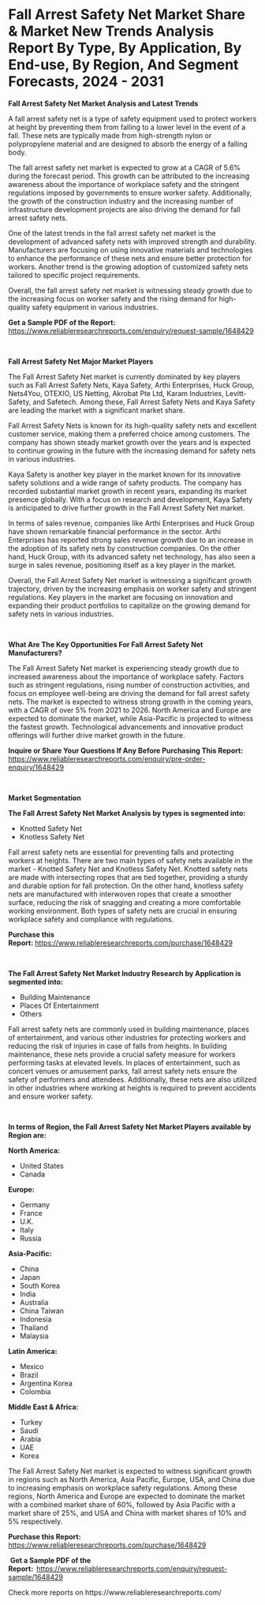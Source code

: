 <p><h1>Fall Arrest Safety Net Market Share & Market New Trends Analysis Report By Type, By Application, By End-use, By Region, And Segment Forecasts, 2024 - 2031</h1></p><p><strong>Fall Arrest Safety Net Market Analysis and Latest Trends</strong></p>
<p><p>A fall arrest safety net is a type of safety equipment used to protect workers at height by preventing them from falling to a lower level in the event of a fall. These nets are typically made from high-strength nylon or polypropylene material and are designed to absorb the energy of a falling body.</p><p>The fall arrest safety net market is expected to grow at a CAGR of 5.6% during the forecast period. This growth can be attributed to the increasing awareness about the importance of workplace safety and the stringent regulations imposed by governments to ensure worker safety. Additionally, the growth of the construction industry and the increasing number of infrastructure development projects are also driving the demand for fall arrest safety nets.</p><p>One of the latest trends in the fall arrest safety net market is the development of advanced safety nets with improved strength and durability. Manufacturers are focusing on using innovative materials and technologies to enhance the performance of these nets and ensure better protection for workers. Another trend is the growing adoption of customized safety nets tailored to specific project requirements.</p><p>Overall, the fall arrest safety net market is witnessing steady growth due to the increasing focus on worker safety and the rising demand for high-quality safety equipment in various industries.</p></p>
<p><strong>Get a Sample PDF of the Report:&nbsp;</strong> <a href="https://www.reliableresearchreports.com/enquiry/request-sample/1648429">https://www.reliableresearchreports.com/enquiry/request-sample/1648429</a></p>
<p>&nbsp;</p>
<p><strong>Fall Arrest Safety Net Major Market Players</strong></p>
<p><p>The Fall Arrest Safety Net market is currently dominated by key players such as Fall Arrest Safety Nets, Kaya Safety, Arthi Enterprises, Huck Group, Nets4You, OTEXIO, US Netting, Akrobat Pte Ltd, Karam Industries, Levitt-Safety, and Safetech. Among these, Fall Arrest Safety Nets and Kaya Safety are leading the market with a significant market share.</p><p>Fall Arrest Safety Nets is known for its high-quality safety nets and excellent customer service, making them a preferred choice among customers. The company has shown steady market growth over the years and is expected to continue growing in the future with the increasing demand for safety nets in various industries.</p><p>Kaya Safety is another key player in the market known for its innovative safety solutions and a wide range of safety products. The company has recorded substantial market growth in recent years, expanding its market presence globally. With a focus on research and development, Kaya Safety is anticipated to drive further growth in the Fall Arrest Safety Net market.</p><p>In terms of sales revenue, companies like Arthi Enterprises and Huck Group have shown remarkable financial performance in the sector. Arthi Enterprises has reported strong sales revenue growth due to an increase in the adoption of its safety nets by construction companies. On the other hand, Huck Group, with its advanced safety net technology, has also seen a surge in sales revenue, positioning itself as a key player in the market.</p><p>Overall, the Fall Arrest Safety Net market is witnessing a significant growth trajectory, driven by the increasing emphasis on worker safety and stringent regulations. Key players in the market are focusing on innovation and expanding their product portfolios to capitalize on the growing demand for safety nets in various industries.</p></p>
<p>&nbsp;</p>
<p><strong>What Are The Key Opportunities For Fall Arrest Safety Net Manufacturers?</strong></p>
<p><p>The Fall Arrest Safety Net market is experiencing steady growth due to increased awareness about the importance of workplace safety. Factors such as stringent regulations, rising number of construction activities, and focus on employee well-being are driving the demand for fall arrest safety nets. The market is expected to witness strong growth in the coming years, with a CAGR of over 5% from 2021 to 2026. North America and Europe are expected to dominate the market, while Asia-Pacific is projected to witness the fastest growth. Technological advancements and innovative product offerings will further drive market growth in the future.</p></p>
<p><strong>Inquire or Share Your Questions If Any Before Purchasing This Report:</strong> <a href="https://www.reliableresearchreports.com/enquiry/pre-order-enquiry/1648429">https://www.reliableresearchreports.com/enquiry/pre-order-enquiry/1648429</a></p>
<p>&nbsp;</p>
<p><strong>Market Segmentation</strong></p>
<p><strong>The Fall Arrest Safety Net Market Analysis by types is segmented into:</strong></p>
<p><ul><li>Knotted Safety Net</li><li>Knotless Safety Net</li></ul></p>
<p><p>Fall arrest safety nets are essential for preventing falls and protecting workers at heights. There are two main types of safety nets available in the market - Knotted Safety Net and Knotless Safety Net. Knotted safety nets are made with intersecting ropes that are tied together, providing a sturdy and durable option for fall protection. On the other hand, knotless safety nets are manufactured with interwoven ropes that create a smoother surface, reducing the risk of snagging and creating a more comfortable working environment. Both types of safety nets are crucial in ensuring workplace safety and compliance with regulations.</p></p>
<p><strong>Purchase this Report:&nbsp;</strong><a href="https://www.reliableresearchreports.com/purchase/1648429">https://www.reliableresearchreports.com/purchase/1648429</a></p>
<p>&nbsp;</p>
<p><strong>The Fall Arrest Safety Net Market Industry Research by Application is segmented into:</strong></p>
<p><ul><li>Building Maintenance</li><li>Places Of Entertainment</li><li>Others</li></ul></p>
<p><p>Fall arrest safety nets are commonly used in building maintenance, places of entertainment, and various other industries for protecting workers and reducing the risk of injuries in case of falls from heights. In building maintenance, these nets provide a crucial safety measure for workers performing tasks at elevated levels. In places of entertainment, such as concert venues or amusement parks, fall arrest safety nets ensure the safety of performers and attendees. Additionally, these nets are also utilized in other industries where working at heights is required to prevent accidents and ensure worker safety.</p></p>
<p>&nbsp;</p>
<p><strong>In terms of Region, the Fall Arrest Safety Net Market Players available by Region are:</strong></p>
<p>
    <p> <strong> North America: </strong>
        <ul>
            <li>United States</li>
            <li>Canada</li>
        </ul>
        </p> 
    <p> <strong> Europe: </strong>
        <ul>
            <li>Germany</li>
            <li>France</li>
            <li>U.K.</li>
            <li>Italy</li>
            <li>Russia</li>
        </ul>
        </p> 
    <p> <strong> Asia-Pacific: </strong>
        <ul>
            <li>China</li>
            <li>Japan</li>
            <li>South Korea</li>
            <li>India</li>
            <li>Australia</li>
            <li>China Taiwan</li>
            <li>Indonesia</li>
            <li>Thailand</li>
            <li>Malaysia</li>
        </ul>
        </p> 
    <p> <strong> Latin America: </strong>
        <ul>
            <li>Mexico</li>
            <li>Brazil</li>
            <li>Argentina Korea</li>
            <li>Colombia</li>
        </ul>
        </p> 
    <p> <strong> Middle East & Africa: </strong>
        <ul>
            <li>Turkey</li>
            <li>Saudi</li>
            <li>Arabia</li>
            <li>UAE</li>
            <li>Korea</li>
        </ul>
    </p>
    </p>
<p><p>The Fall Arrest Safety Net market is expected to witness significant growth in regions such as North America, Asia Pacific, Europe, USA, and China due to increasing emphasis on workplace safety regulations. Among these regions, North America and Europe are expected to dominate the market with a combined market share of 60%, followed by Asia Pacific with a market share of 25%, and USA and China with market shares of 10% and 5% respectively.</p></p>
<p><strong>Purchase this Report: </strong><a href="https://www.reliableresearchreports.com/purchase/1648429">https://www.reliableresearchreports.com/purchase/1648429</a></p>
<p>&nbsp;<strong>Get a Sample PDF of the Report:&nbsp;&nbsp;</strong><a href="https://www.reliableresearchreports.com/enquiry/request-sample/1648429">https://www.reliableresearchreports.com/enquiry/request-sample/1648429</a></p>
<p><strong></strong></p>
<p>Check more reports on https://www.reliableresearchreports.com/</p>